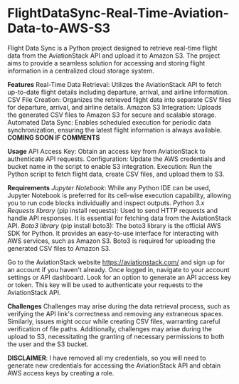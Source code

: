 # FlightDataSync-Real-Time-Aviation-Data-to-AWS-S3
Flight Data Sync is a Python project designed to retrieve real-time flight data from the AviationStack API and upload it to Amazon S3. The project aims to provide a seamless solution for accessing and storing flight information in a centralized cloud storage system.

**Features**
Real-Time Data Retrieval: Utilizes the AviationStack API to fetch up-to-date flight details including departure, arrival, and airline information.
CSV File Creation: Organizes the retrieved flight data into separate CSV files for departure, arrival, and airline details.
Amazon S3 Integration: Uploads the generated CSV files to Amazon S3 for secure and scalable storage.
Automated Data Sync: Enables scheduled execution for periodic data synchronization, ensuring the latest flight information is always available. **COMING SOON IF COMMENTS**

**Usage**
API Access Key: Obtain an access key from AviationStack to authenticate API requests.
Configuration: Update the AWS credentials and bucket name in the script to enable S3 integration.
Execution: Run the Python script to fetch flight data, create CSV files, and upload them to S3.

**Requirements**
_Jupyter Notebook_: While any Python IDE can be used, Jupyter Notebook is preferred for its cell-wise execution capability, allowing you to run code blocks individually and inspect outputs.
_Python 3.x_
_Requests library_ (pip install requests): Used to send HTTP requests and handle API responses. It is essential for fetching data from the AviationStack API.
_Boto3 library_ (pip install boto3): The boto3 library is the official AWS SDK for Python. It provides an easy-to-use interface for interacting with AWS services, such as Amazon S3. Boto3 is required for uploading the generated CSV files to Amazon S3.

Go to the AviationStack website https://aviationstack.com/ and sign up for an account if you haven't already.
Once logged in, navigate to your account settings or API dashboard.
Look for an option to generate an API access key or token. This key will be used to authenticate your requests to the AviationStack API.

**Challenges**
Challenges may arise during the data retrieval process, such as verifying the API link's correctness and removing any extraneous spaces. 
Similarly, issues might occur while creating CSV files, warranting careful verification of file paths. 
Additionally, challenges may arise during the upload to S3, necessitating the granting of necessary permissions to both the user and the S3 bucket.

**DISCLAIMER**: I have removed all my credentials, so you will need to generate new credentials for accessing the AviationStack API and obtain AWS access keys by creating a role.

